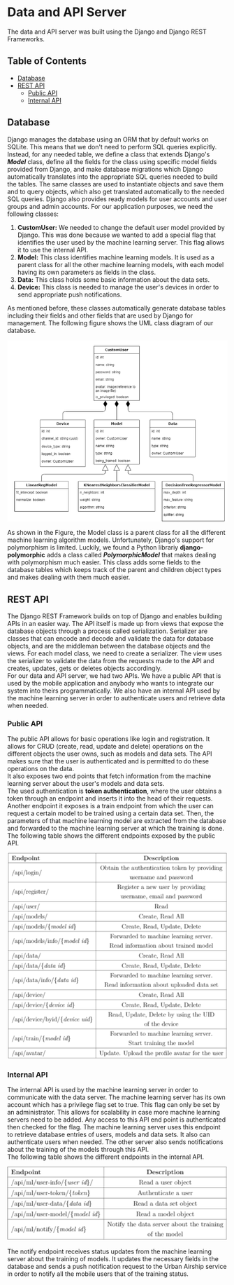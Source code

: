 
# Data and API Server

The data and API server was built using the Django and Django REST Frameworks.

## Table of Contents

* [Database](#database)
* [REST API](#rest-api)
  * [Public API](#public-api)
  * [Internal API](#internal-api)


## Database
Django manages the database using an ORM that by default works on SQLite. This means that we don't need to perform SQL queries explicitly. Instead, for any needed table, we define a class that extends Django's  **_Model_** class, define all the fields for the class using specific model fields provided from Django, and make database migrations which Django automatically translates into the appropriate SQL queries needed to build the tables. The same classes are used to instantiate objects and save them and to query objects, which also get translated automatically to the needed SQL queries. Django also provides ready models for user accounts and user groups and admin accounts.
For our application purposes, we need the following classes:

1. **CustomUser:** We needed to change the default user model provided by Django. This was done because we wanted to add a special flag that identifies the user used by the machine learning server. This flag allows it to use the internal API.
2. **Model:** This class identifies machine learning models. It is used as a parent class for all the other machine learning models, with each model having its own parameters as fields in the class.
3. **Data:** This class holds some basic information about the data sets.
4. **Device:** This class is needed to manage the user's devices in order to send appropriate push notifications.

As mentioned before, these classes automatically generate database tables including their fields and other fields that are used by Django for management.
The following figure shows the UML class diagram of our database.

<p align="center">
<img src="/images/uml.png"> 
</p>


As shown in the Figure, the Model class is a parent class for all the different machine learning algorithm models. Unfortunately, Django's support for polymorphism is limited. Luckily, we found a Python librariy **django-polymorphic** adds a class called **_PolymorphicModel_** that makes dealing with polymorphism much easier. This class adds some fields to the database tables which keeps track of the parent and children object types and makes dealing with them much easier.


## REST API

The Django REST Framework builds on top of Django and enables building APIs in an easier way. The API itself is made up from views that expose the database objects through a process called serialization. Serializer are classes that can encode and decode and validate the data for database objects, and are the middleman between the database objects and the views. For each model class, we need to create a serializer. The view uses the serializer to validate the data from the requests made to the API and creates, updates, gets or deletes objects accordingly.  
    For our data and API server, we had two APIs. We have a public API that is used by the mobile application and anybody who wants to integrate our system into theirs programmatically. We also have an internal API used by the machine learning server in order to authenticate users and retrieve data when needed.

### Public API
The public API allows for basic operations like login and registration. It allows for CRUD (create, read, update and delete) operations on the different objects the user owns, such as models and data sets. The API makes sure that the user is authenticated and is permitted to do these operations on the data.  
It also exposes two end points that fetch information from the machine learning server about the user's models and data sets.  
The used authentication is **token authentication**, where the user obtains a token through an endpoint and inserts it into the head of their requests.
Another endpoint it exposes is a train endpoint from which the user can request a certain model to be trained using a certain data set. Then, the parameters of that machine learning model are extracted from the database and forwarded to the machine learning server at which the training is done.  
The following table shows the different endpoints exposed by the public API.  

<p align="center">
<img src="/images/public_api.png"> 
</p>

### Internal API
The internal API is used by the machine learning server in order to communicate with the data server. The machine learning server has its own account which has a privilege flag set to true. This flag can only be set by an administrator. This allows for scalability in case more machine learning servers need to be added. Any access to this API end point is authenticated then checked for the flag. The machine learning server uses this endpoint to retrieve database entries of users, models and data sets. It also can authenticate users when needed. The other server also sends notifications about the training of the models through this API.  
The following table shows the different endpoints in the internal API. 

<p align="center">
<img src="/images/internal_api.png"> 
</p>


The notify endpoint receives status updates from the machine learning server about the training of models. It updates the necessary fields in the database and sends a push notification request to the Urban Airship service in order to notify all the mobile users that of the training status.
